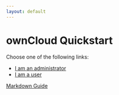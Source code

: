 ```yaml
---
layout: default
---
```


# ownCloud Quickstart
Choose one of the following links:
* [I am an administrator](./qs_admins.html)
* [I am a user](./qs_users.html)

[Markdown Guide](./guide.html)
